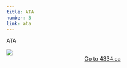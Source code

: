 ```yaml
---
title: ATA
number: 3
link: ata
---
```

<div class="col-4">
    <p>ATA</p>
</div>
<div class="col-4">
    <img class="img-fluid" src="/resources/img/ata.png" />
</div>
<div class="col-4">
</div>
<div style="text-align: center" class="col-12">
    <a class="ataButton" href="http://4334.ca">Go to 4334.ca</a>
</div>
